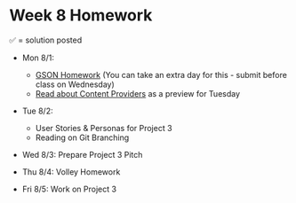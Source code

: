 # Week 8 Homework

&#x2705; = solution posted

- Mon 8/1:
  - [GSON Homework](https://github.com/ga-adi-nyc/GSON-Practice-HW) (You can take an extra day for this - submit before class on Wednesday)
  - [Read about Content Providers](http://www.grokkingandroid.com/android-tutorial-content-provider-basics/) as a preview for Tuesday
       

- Tue 8/2:
  - User Stories & Personas for Project 3
  - Reading on Git Branching


- Wed 8/3: Prepare Project 3 Pitch


- Thu 8/4: Volley Homework


- Fri 8/5: Work on Project 3

